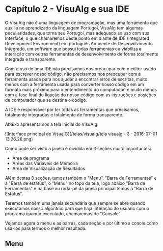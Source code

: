 # Capítulo 2 - VisuAlg e sua IDE
O VisuAlg não é uma linguagem de programação, mas uma ferramenta que auxilia no aprendizado da linguagem Portugol, VisuAlg tem algumas peculiaridades, que torna seu Portugol, mas adequado ao uso com sua Interface, o que chamaremos deste ponto em diante de IDE (Integrated Development Environment) em português Ambiente de Desenvolvimento Integrado, um software que possui todas ferramentas ou viabiliza a interação com outras ferramentas de desenvolvimento de forma totalmente integrada e transparente.

Com o uso de uma IDE não precisamos nos preocupar com o editor usado para escrever nosso código, não precisamos nos preocupar com a ferramenta usada para nos ajudar a encontrar erros de escritas, muito menos com a ferramenta usada para converter nosso código em um formato mais próximo para o entendimento do computador, e muito menos com a fase final de ligação do nosso código com as instruções e posições de computador que se destina o código.

A IDE é responsável por ter todas as ferramentas que precisamos, totalmente integradas e totalmente de forma transparente.

Abaixo apresentamos a tela inicial do VisuAlg:

![Interface principal do VisualG](/telas/visualg/tela visualg - 3 - 2016-07-01 13.26.28.png)

Como pode ser visto a janela é dividida em 3 seções muito importantes:
* Área de programa
* Áreas das Váriáveis de Mémoria
* Área de Visualização de Resultados

Além destas 3 seções, temos também o "Menu", "Barra de Ferramentas" e a "Barra de estatus", o "Menu" no topo da tela, logo abaixo "Barra de Ferramentas" e na base ou roda-pé da janela principal temos a "Barra de Estatus".

Teremos também uma janela secundária que sempre se abre quando executamos nosso algoritmo para que haja interação do usuário com o programa quando executado, chamaremos de "Console"

Vejamos agora o menu e as barras, cada seção e por último a conole como usa-los para termos o melhor resultado.

## Menu




